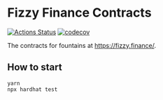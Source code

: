 # Fizzy Finance Contracts

[![Actions Status](https://github.com/fizzyswap/factory/workflows/CI/badge.svg)](https://github.com/fizzyswap/fountains/actions)
[![codecov](https://codecov.io/gh/fizzy-finance/fountains/branch/master/graph/badge.svg?token=M423B7OZ5V)](https://codecov.io/gh/fizzy-finance/fountains)

The contracts for fountains at https://fizzy.finance/.

## How to start
```
yarn
npx hardhat test
```
